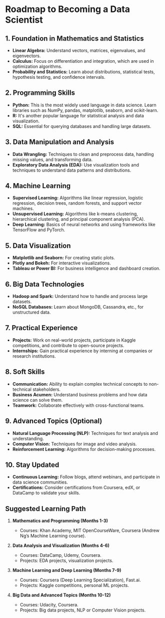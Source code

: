 # Roadmap to Becoming a Data Scientist

## 1. Foundation in Mathematics and Statistics
- **Linear Algebra:** Understand vectors, matrices, eigenvalues, and eigenvectors.
- **Calculus:** Focus on differentiation and integration, which are used in optimization algorithms.
- **Probability and Statistics:** Learn about distributions, statistical tests, hypothesis testing, and confidence intervals.

## 2. Programming Skills
- **Python:** This is the most widely used language in data science. Learn libraries such as NumPy, pandas, matplotlib, seaborn, and scikit-learn.
- **R:** It's another popular language for statistical analysis and data visualization.
- **SQL:** Essential for querying databases and handling large datasets.

## 3. Data Manipulation and Analysis
- **Data Wrangling:** Techniques to clean and preprocess data, handling missing values, and transforming data.
- **Exploratory Data Analysis (EDA):** Use visualization tools and techniques to understand data patterns and distributions.

## 4. Machine Learning
- **Supervised Learning:** Algorithms like linear regression, logistic regression, decision trees, random forests, and support vector machines.
- **Unsupervised Learning:** Algorithms like k-means clustering, hierarchical clustering, and principal component analysis (PCA).
- **Deep Learning:** Basics of neural networks and using frameworks like TensorFlow and PyTorch.

## 5. Data Visualization
- **Matplotlib and Seaborn:** For creating static plots.
- **Plotly and Bokeh:** For interactive visualizations.
- **Tableau or Power BI:** For business intelligence and dashboard creation.

## 6. Big Data Technologies
- **Hadoop and Spark:** Understand how to handle and process large datasets.
- **NoSQL Databases:** Learn about MongoDB, Cassandra, etc., for unstructured data.

## 7. Practical Experience
- **Projects:** Work on real-world projects, participate in Kaggle competitions, and contribute to open-source projects.
- **Internships:** Gain practical experience by interning at companies or research institutions.

## 8. Soft Skills
- **Communication:** Ability to explain complex technical concepts to non-technical stakeholders.
- **Business Acumen:** Understand business problems and how data science can solve them.
- **Teamwork:** Collaborate effectively with cross-functional teams.

## 9. Advanced Topics (Optional)
- **Natural Language Processing (NLP):** Techniques for text analysis and understanding.
- **Computer Vision:** Techniques for image and video analysis.
- **Reinforcement Learning:** Algorithms for decision-making processes.

## 10. Stay Updated
- **Continuous Learning:** Follow blogs, attend webinars, and participate in data science communities.
- **Certifications:** Consider certifications from Coursera, edX, or DataCamp to validate your skills.

## Suggested Learning Path
1. **Mathematics and Programming (Months 1-3)**
   - Courses: Khan Academy, MIT OpenCourseWare, Coursera (Andrew Ng’s Machine Learning course).
   
2. **Data Analysis and Visualization (Months 4-6)**
   - Courses: DataCamp, Udemy, Coursera.
   - Projects: EDA projects, visualization projects.

3. **Machine Learning and Deep Learning (Months 7-9)**
   - Courses: Coursera (Deep Learning Specialization), Fast.ai.
   - Projects: Kaggle competitions, personal ML projects.

4. **Big Data and Advanced Topics (Months 10-12)**
   - Courses: Udacity, Coursera.
   - Projects: Big data projects, NLP or Computer Vision projects.
